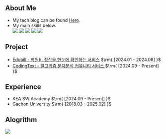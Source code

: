 
<section id="about-me">
  <h2>About Me</h2>
    <ul> 
      <li>My tech blog can be found  <a href="https://blog.naver.com/atom8426" target="_blank">Here</a>.</li>
      <li>My main skills below.</li>
       <a href="https://spring.io/projects/spring-boot" target="_blank"><img src="https://img.shields.io/badge/Spring-6DB33F?style=flat-square&logo=Spring&logoColor=white"/></a>
       <a href="https://docs.oracle.com/en/java/javase/17/docs/api/index.html" target="_blank"><img src="https://img.shields.io/badge/Java-008FC7?style=flat-square&logo=Java&logoColor=white"/></a>
      <a href="https://mariadb.org/documentation/" target="_blank"><img src="https://img.shields.io/badge/MariaDB-003545?style=flat-square&logo=MariaDB&logoColor=white"/></a>
      <a href="https://docs.docker.com/build-cloud/" target="_blank"><img src="https://img.shields.io/badge/Docker-2496ED?style=flat-square&logo=Docker&logoColor=white"/></a>
      <a href="https://ko.legacy.reactjs.org/docs/getting-started.html" target="_blank"><img src="https://img.shields.io/badge/React-FF4154?style=flat-square&logo=React&logoColor=white"/></a>
    </ul>
   
  
  <h2>Project</h2>
  <ul>
    <li><a href="https://github.com/EduBill/edubill-api" target="_blank">Edubill - 학원비 정산을 한눈에 확인하는 서비스</a> $\rm{  [2024.01 - 2024.08] }$
    <li><a href="깃헙주소" target="_blank">CodingText - 알고리즘 문제분석 커뮤니티 서비스 </a> $\rm{  [2024.09 - Present] }$
      </span>
    </li>
  </ul>

  <h2>Experience</h2>
  <ul>
    <li>KEA SW Academy $\rm{  [2024.09 - Present] }$</li>
    <li>Gachon University $\rm{  [2018.03 - 2025.02] }$</li>
  </ul>
 
  <h2>Alogrithm</h2>
   <img src="http://mazandi.herokuapp.com/api?handle=atom8426&theme=warm"/>
  
</section>

 


